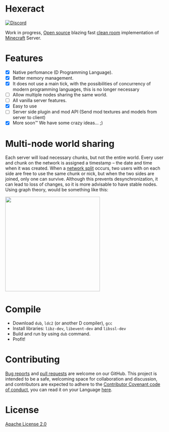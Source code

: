# Hexeract
[![Discord](https://img.shields.io/discord/371055566480605184.svg)](https://discord.gg/qKjuDxx)

Work in progress, [Open source](https://en.wikipedia.org/wiki/Free_and_open-source_software) blazing fast [clean room](https://en.wikipedia.org/wiki/Clean_room_design) implementation of [Minecraft](https://minecraft.net) Server.

# Features
- [X] Native perfomance (D Programming Language).
- [X] Better memory management.
- [X] It does not use a main tick, with the possibilities of concurrency of modern programming languages, this is no longer necessary
- [ ] Allow multiple nodes sharing the same world.
- [ ] All vanilla server features.
- [X] Easy to use
- [ ] Server side plugin and mod API (Send mod textures and models from server to client)
- [x] More soon™ We have some crazy ideas... ;)

# Multi-node world sharing
Each server will load necessary chunks, but not the entire world. Every user and chunk on the network is assigned a timestamp – the date and time when it was created. When a [network split](https://en.wikipedia.org/wiki/Netsplit) occurs, two users with on each side are free to use the same chunk or nick, but when the two sides are joined, only one can survive. Although this prevents desynchronization, it can lead to loss of changes, so it is more advisable to have stable nodes. Using graph theory, would be something like this:

<img src="https://i.imgur.com/EILD6bY.png" width="300">

# Compile

 - Download `dub`, `ldc2` (or another D compiler), `gcc`
 - Install libraries: `libz-dev`, `libevent-dev` and `libssl-dev`
 - Build and run by using `dub` command.
 - Profit!

# Contributing
[Bug reports](https://github.com/KernelFreeze/Hexeract/issues) and [pull requests](https://github.com/KernelFreeze/Hexeract/pulls) are welcome on our GitHub. This project is intended to be a safe, welcoming space for collaboration and discussion, and contributors are expected to adhere to the [Contributor Covenant code of conduct](https://github.com/KernelFreeze/Hexeract/blob/master/CONTRIBUTING.md), you can read it on your Language [here](https://www.contributor-covenant.org/translations.html).

# License
[Apache License 2.0](https://github.com/KernelFreeze/Hexeract/blob/master/LICENSE)